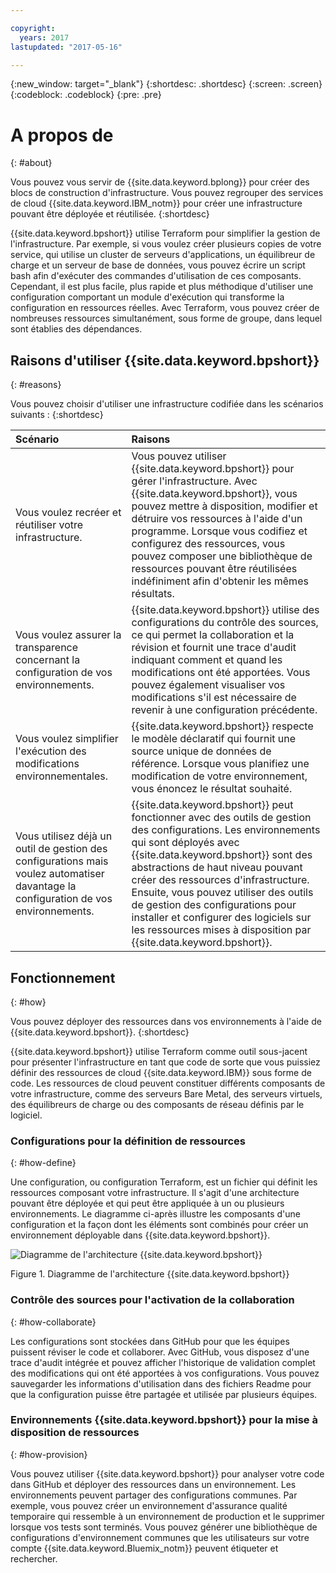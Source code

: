 ```yaml
---

copyright:
  years: 2017
lastupdated: "2017-05-16"

---
```


{:new_window: target="_blank"}
{:shortdesc: .shortdesc}
{:screen: .screen}
{:codeblock: .codeblock}
{:pre: .pre}

# A propos de 
{: #about}

Vous pouvez vous servir de {{site.data.keyword.bplong}} pour créer des blocs de construction d'infrastructure. Vous pouvez regrouper des services de cloud {{site.data.keyword.IBM_notm}} pour créer une infrastructure pouvant être déployée et réutilisée.
{:shortdesc}

{{site.data.keyword.bpshort}} utilise Terraform pour simplifier la gestion de l'infrastructure. Par exemple, si vous voulez créer plusieurs copies de votre service, qui utilise un cluster de serveurs d'applications, un équilibreur de charge et un serveur de base de données, vous pouvez écrire un script bash afin d'exécuter des commandes d'utilisation de ces composants. Cependant, il est plus facile, plus rapide et plus méthodique d'utiliser une configuration comportant un module d'exécution qui transforme la configuration en ressources réelles. Avec Terraform, vous pouvez créer de nombreuses ressources simultanément, sous forme de groupe, dans lequel sont établies des dépendances.  

## Raisons d'utiliser {{site.data.keyword.bpshort}}
{: #reasons}

Vous pouvez choisir d'utiliser une infrastructure codifiée dans les scénarios suivants :
{:shortdesc}

| Scénario     | Raisons    |
| :------------- | :------------- |
| Vous voulez recréer et réutiliser votre infrastructure.  | Vous pouvez utiliser {{site.data.keyword.bpshort}} pour gérer l'infrastructure. Avec {{site.data.keyword.bpshort}}, vous pouvez mettre à disposition, modifier et détruire vos ressources à l'aide d'un programme. Lorsque vous codifiez et configurez des ressources, vous pouvez composer une bibliothèque de ressources pouvant être réutilisées indéfiniment afin d'obtenir les mêmes résultats. |
| Vous voulez assurer la transparence concernant la configuration de vos environnements.  | {{site.data.keyword.bpshort}} utilise des configurations du contrôle des sources, ce qui permet la collaboration et la révision et fournit une trace d'audit indiquant comment et quand les modifications ont été apportées. Vous pouvez également visualiser vos modifications s'il est nécessaire de revenir à une configuration précédente.  |
| Vous voulez simplifier l'exécution des modifications environnementales.  | {{site.data.keyword.bpshort}} respecte le modèle déclaratif qui fournit une source unique de données de référence. Lorsque vous planifiez une modification de votre environnement, vous énoncez le résultat souhaité.  |
| Vous utilisez déjà un outil de gestion des configurations mais voulez automatiser davantage la configuration de vos environnements.  | {{site.data.keyword.bpshort}} peut fonctionner avec des outils de gestion des configurations. Les environnements qui sont déployés avec {{site.data.keyword.bpshort}} sont des abstractions de haut niveau pouvant créer des ressources d'infrastructure. Ensuite, vous pouvez utiliser des outils de gestion des configurations pour installer et configurer des logiciels sur les ressources mises à disposition par {{site.data.keyword.bpshort}}.   
  
## Fonctionnement
{: #how}

Vous pouvez déployer des ressources dans vos environnements à l'aide de {{site.data.keyword.bpshort}}.
{:shortdesc}

{{site.data.keyword.bpshort}} utilise Terraform comme outil sous-jacent pour présenter l'infrastructure en tant que code de sorte que vous puissiez définir des ressources de cloud {{site.data.keyword.IBM}} sous forme de code. Les ressources de cloud peuvent constituer différents composants de votre infrastructure, comme des serveurs Bare Metal, des serveurs virtuels, des équilibreurs de charge ou des composants de réseau définis par le logiciel.  

### Configurations pour la définition de ressources
{: #how-define}

Une configuration, ou configuration Terraform, est un fichier qui définit les ressources composant votre infrastructure. Il s'agit d'une architecture pouvant être déployée et qui peut être appliquée à un ou plusieurs environnements. Le diagramme ci-après illustre les composants d'une configuration et la façon dont les éléments sont combinés pour créer un environnement déployable dans {{site.data.keyword.bpshort}}.


![Diagramme de l'architecture {{site.data.keyword.bpshort}}](/images/anatomy_of_a_schematic.png)

Figure 1. Diagramme de l'architecture {{site.data.keyword.bpshort}}

### Contrôle des sources pour l'activation de la collaboration 
{: #how-collaborate}

Les configurations sont stockées dans GitHub pour que les équipes puissent réviser le code et collaborer. Avec GitHub, vous disposez d'une trace d'audit intégrée et pouvez afficher l'historique de validation complet des modifications qui ont été apportées à vos configurations. Vous pouvez sauvegarder les informations d'utilisation dans des fichiers Readme pour que la configuration puisse être partagée et utilisée par plusieurs équipes. 

### Environnements {{site.data.keyword.bpshort}} pour la mise à disposition de ressources 
{: #how-provision}

Vous pouvez utiliser {{site.data.keyword.bpshort}} pour analyser votre code dans GitHub et déployer des ressources dans un environnement. Les environnements peuvent partager des configurations communes. Par exemple, vous pouvez créer un environnement d'assurance qualité temporaire qui ressemble à un environnement de production et le supprimer lorsque vos tests sont terminés. Vous pouvez générer une bibliothèque de configurations d'environnement communes que les utilisateurs sur votre compte {{site.data.keyword.Bluemix_notm}} peuvent étiqueter et rechercher. 
